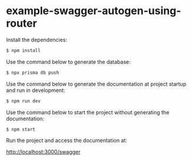 # example-swagger-autogen-using-router

Install the dependencies:

```bash
$ npm install
```

Use the command below to generate the database:

```bash
$ npx prisma db push
```

Use the command below to generate the documentation at project startup and run in development:

```bash
$ npm run dev
```

Use the command below to start the project without generating the documentation:

```bash
$ npm start
```

Run the project and access the documentation at:

[http://localhost:3000/swagger](http://localhost:3000/swagger)